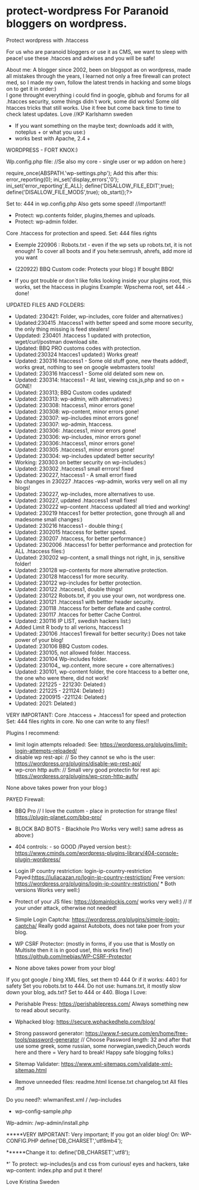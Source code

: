 # protect-wordpress  For Paranoid bloggers on wordpress.
Protect wordpress with .htaccess

For us who are paranoid bloggers or use it as CMS, we want to sleep with peace! use these .htacces and adwises and you will be safe! 

About me: A blogger since 2002, been on blogspot as on wordpress, made all mistakes through the years, I learned not only a free firewall can protect med, so I made my own, follow the latest trends in hacking and some blogs on to get it in order:)  
I gone throught everything  i could find in google, gibhub and forums for all .htacces security, some things didn´t work, some did works! Some old htacces tricks that still works.  Use it free but come back time to time to check latest updates.  Love //KP Karlshamn sweden

* If you want something on the maybe text; downloads add it with, noteplus + or what you use:)
* works best with Apache, 2.4 +

WORDPRESS - FORT KNOX:)


Wp.config.php file:  //Se also my core - single user or wp addon on here:)

require_once(ABSPATH.'wp-settings.php');  Add this after this:
error_reporting(0); 
ini_set('display_errors','0'); 
ini_set('error_reporting',E_ALL);
define('DISALLOW_FILE_EDIT',true); 
define('DISALLOW_FILE_MODS',true); 
ob_start();?>

Set to: 444 in wp.config.php Also gets some speed!  //important!!

* Protect: wp.contents folder, plugins,themes and uploads.
* Protect: wp-admin folder.

Core .htaccess for protection and speed.  Set: 444 files rights

* Exemple 220906 : Robots.txt - even if the wp sets up robots.txt, it is not enough! To cover all boots and if you hete:semrush, ahrefs, add more id you want

* (220922) BBQ Custom code: Protects your blog:) If bought BBQ!
* If you got trouble or don´t like folks looking inside your plugins root, this works, set the htaccess in plugins Example: Wpschema root, set 444 .-done!

UPDATED FILES AND FOLDERS:

- Updated: 230421: Folder, wp-includes, core folder and alternatives:)
- Updated:230415 .htaccess1 with better speed and some moore security, the only thing missing is feed stealers!
- Uppdated: 230401 .htaccess 1 updated with protection, wget/curl/postman download site.
- Updated: BBQ PRO customs codes with protection.
- Updated:230324 htacces1 updated:) Works great!
- Updated: 230316 htaccess1 - Some old stuff gone, new theats added!, works great, nothing to see on google webmasters tools!
- Updated: 230316 htaccess1 - Some old delated som new on.
- Updated: 230314: htaccess1 - At last, viewing css,js,php and so on = GONE!
- Updated: 230313; BBQ Custom codes updated!
- Updated: 230313: wp-admin, with alternatives:)
- Updated: 230308: htaccess1, minor errors gone!
- Updated: 230308: wp-content, minor errors gone!
- Updated: 230307: wp-includes minot errors gone!
- Updated: 230307: wp-admin, htaccess.
- Updated: 230306: .htaccess1, minor errors gone!
- Updated: 230306: wp-includes, minor errors gone!
- Updated: 230306:.htaccess1, minor errors gone!
- Updated: 230305 .htaccess1, minor errors gone!
- Updated: 230304: wp-includes updated! better security!
- Working: 230303 on better security on wp-includes:)
- Updated: 230302 .htaccess1 small errrors! fixed
- Updated: 230227, htaccess1 - A small error! fixed
- No changes in 230227 .htacces -wp-admin, works very well on all my blogs!
- Updated: 230227, wp-includes, more alternatives to use.
- Updated: 230227, updated .htaccess1 small fixes!
- Updated: 230222 wp-content .htaccess updated! all tried and working!
- Updated: 230219 htacces1 for better protection, gone through all and madesome small changes:)
- Updated: 230216 htaccess1 - double thing:(
- Updated: 2302015 htaccess for better speed.
- Updated: 230207 .htaccess, for better performance:)
- Updated: 2302006 .htaccess1 for better performance and protection for ALL .htaccess files:)
- Updated: 230202 wp-content, a small things not right, in js, sensitive folder!
- Updated: 230128 wp-contents for more alternative protection.
- Updated: 230128 htaccess1 for more security.
- Updated: 230122 wp-includes for better protection.
- Updated: 230122 .htaccess1, double things!
- Updated: 230122 Robots.txt, if you use your own, not wordpress one.
- Updated: 230121 .htaccess1 with bettter header security.
- Updated: 230118 .htaccess for better deflate and cashe control.
- Updated: 230117 .htacces for better Cache Control.
- Updated: 230116 IP LIST, swedish hackers list:)
- Added Limit R body to all verions, htaccess1
- Updated: 230106 .htacces1 firewall for better security:) Does not take power of your blog!
- Updated: 230106 BBQ Custom codes.
- Updated: 230105, not allowed folder. htaccess.
- Updated: 230104 Wp-includes folder.
- Updated: 230104,, wp.content, more secure + core alternatives:)
- Updated: 230101, wp-content folder, the core htaccess to a better one, the one who were there, did not work!
- Updated: 221225  - 221230: Delated:)
- Updated: 221225 -  221124:  Delated:)
- Updated: 2200915 -221124: Delated:)
- Updated: 2021: Delated:)

VERY IMPORTANT: Core  .htaccess + .htaccess1 for speed and protection  Set: 444 files rights
in core. No one can write to any files!!


Plugins I recommend:
* limit login attempts reloaded:   See: https://wordpress.org/plugins/limit-login-attempts-reloaded/
* disable wp rest-api:  // So they cannot se who is the user: https://wordpress.org/plugins/disable-wp-rest-api/
* wp-cron http auth: // Small very good protectin for  rest api:   https://wordpress.org/plugins/wp-cron-http-auth/

None above takes power fron your blog:)

PAYED Firewall: 
* BBQ Pro   // I love the custom - place in protection for strange files!   https://plugin-planet.com/bbq-pro/

* BLOCK BAD BOTS  - Blackhole Pro   Works very well:) same adress as above:)

* 404 controls: - so GOOD /Payed version best:): https://www.cminds.com/wordpress-plugins-library/404-console-plugin-wordpress/

*  Login IP  country restriction:  login-ip-country-restriction Payed:https://iuliacazan.ro/login-ip-country-restriction/
Free version: https://wordpress.org/plugins/login-ip-country-restriction/  * Both versions Works very well:) 

* Protect of your JS files: https://domainlockjs.com/     works very well:)  // If your under attack, otherwise not needed!

* Simple Login Captcha:  https://wordpress.org/plugins/simple-login-captcha/    Really godd against Autobots, does not take poer from your blog.

* WP CSRF Protector: (mostly in forms, if you use that is Mostly on Multisite then it is in good use!, this works fine!) https://github.com/mebjas/WP-CSRF-Protector

* None above takes power from your blog!

If you got google / bing XML files, set them t0 444 0r if it works: 440:) for safety
Set you robots.txt to 444. Do not use: humans.txt, it mostly slow down your blog, ads.txt? Set to 444 or 440.
Bloga I Love:
* Perishable Press: https://perishablepress.com/   Always something new to read about security.
* Wphacked blog:  https://secure.wphackedhelp.com/blog/

* Strong password generator: https://www.f-secure.com/en/home/free-tools/password-generator   // Choose Password length: 32 and after that use some greek, some russian, some norwegian,swedich,Deuch words here and there = Very hard to break!
Happy safe blogging folks:)

* Sitemap Validater: https://www.xml-sitemaps.com/validate-xml-sitemap.html

* Remove unneeded files:
readme.html
license.txt
changelog.txt
All files .md

Do you need?: wlwmanifest.xml /  /wp-includes

+ wp-config-sample.php

Wp-admin:
/wp-admin/install.php

*****VERY IMPORTANT:
Very important; If you got an older blog!
On:
WP-CONFIG.PHP
define('DB_CHARSET','utf8mb4');

******Change it to: 
define('DB_CHARSET','utf8');

*' To protect: wp-includes/js and css from curious! eyes and hackers, take wp-content: index.php and put it there!

Love Kristina Sweden
